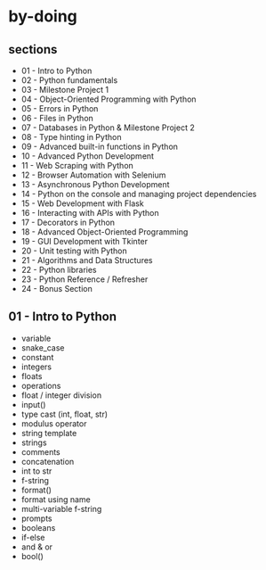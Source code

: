 # by-doing

## sections

- 01 - Intro to Python
- 02 - Python fundamentals
- 03 - Milestone Project 1
- 04 - Object-Oriented Programming with Python
- 05 - Errors in Python
- 06 - Files in Python
- 07 - Databases in Python & Milestone Project 2
- 08 - Type hinting in Python
- 09 - Advanced built-in functions in Python
- 10 - Advanced Python Development
- 11 - Web Scraping with Python
- 12 - Browser Automation with Selenium
- 13 - Asynchronous Python Development
- 14 - Python on the console and managing project dependencies
- 15 - Web Development with Flask
- 16 - Interacting with APIs with Python
- 17 - Decorators in Python
- 18 - Advanced Object-Oriented Programming
- 19 - GUI Development with Tkinter
- 20 - Unit testing with Python
- 21 - Algorithms and Data Structures
- 22 - Python libraries
- 23 - Python Reference / Refresher
- 24 - Bonus Section

## 01 - Intro to Python

- variable
- snake_case
- constant
- integers
- floats
- operations
- float / integer division
- input()
- type cast (int, float, str)
- modulus operator
- string template
- strings
- comments
- concatenation
- int to str
- f-string
- format()
- format using name
- multi-variable f-string
- prompts
- booleans
- if-else
- and & or
- bool()